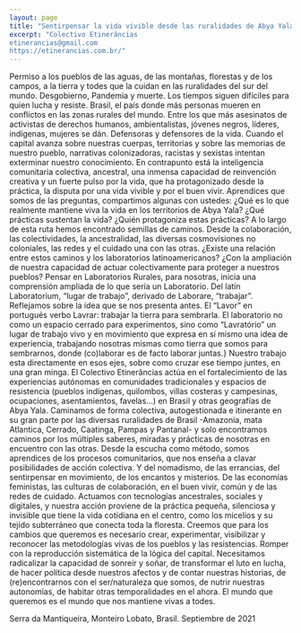 ```yaml
---
layout: page
title: "Sentirpensar la vida vivible desde las ruralidades de Abya Yala"
excerpt: "Colectivo Etinerâncias
etinerancias@gmail.com
https://etinerancias.com.br/"
---
```



Permiso a los pueblos de las aguas, de las montañas, florestas y de los campos, a la tierra y todes que la cuidan en las ruralidades del sur del mundo.
Desgobierno, Pandemia y muerte. Los tiempos siguen difíciles para quien lucha y resiste. Brasil, el país donde más personas mueren en conflictos en las zonas rurales del mundo. Entre los que más asesinatos de activistas de derechos humanos, ambientalistas, jóvenes negros, líderes, indígenas, mujeres se dán. Defensoras y defensores de la vida.
Cuando el capital avanza sobre nuestras cuerpas, territorias y sobre las memorias de nuestro pueblo, narrativas colonizadoras, racistas y sexistas intentan exterminar nuestro conocimiento.
En contrapunto está la inteligencia comunitaria colectiva, ancestral, una inmensa capacidad de reinvención creativa y un fuerte pulso por la vida, que ha protagonizado desde la práctica, la disputa por una vida vivible y por el buen vivir.
Aprendices que somos de las preguntas, compartimos algunas con ustedes: ¿Qué es lo que realmente mantiene viva la vida en los territorios de Abya Yala? ¿Qué prácticas sustentan la vida? ¿Quién protagoniza estas prácticas?
A lo largo de esta ruta hemos encontrado semillas de caminos. Desde la colaboración, las colectividades, la ancestralidad, las diversas cosmovisiones no coloniales, las redes y el cuidado una con las otras.
¿Existe una relación entre estos caminos y los laboratorios latinoamericanos? ¿Con la ampliación de nuestra capacidad de actuar colectivamente para proteger a nuestros pueblos?
Pensar en Laboratorios Rurales, para nosotras, inicia una comprensión ampliada de lo que sería un Laboratorio. Del latín Laboratorium, “lugar de trabajo”, derivado de Laborare, “trabajar”. Reflejamos sobre la idea que se nos presenta antes. El “Lavor” en portugués verbo Lavrar: trabajar la tierra para sembrarla. El laboratorio no como un espacio cerrado para experimentos, sino como “Lavratório” un lugar de trabajo vivo y en movimiento que expresa en sí mismo una idea de experiencia, trabajando nosotras mismas como tierra que somos para sembrarnos, donde (co)laborar es de facto laborar juntas.}
Nuestro trabajo esta directamente en esos ejes, sobre como cruzar ese tiempo juntes, en una gran minga.
El Colectivo Etinerâncias actúa en el fortalecimiento de las experiencias autónomas en comunidades tradicionales y espacios de resistencia (pueblos indígenas, quilombos, villas costeras y campesinas, ocupaciones, asentamientos, favelas...) en Brasil y otras geografías de Abya Yala.
Caminamos de forma colectiva, autogestionada e itinerante en su gran parte por las diversas ruralidades de Brasil -Amazonia, mata Atlantica, Cerrado, Caatinga, Pampas y Pantanal- y solo encontramos caminos por los múltiples saberes, miradas y prácticas de nosotras en encuentro con las otras. Desde la escucha como método, somos aprendices de los procesos comunitarios, que nos enseña a clavar posibilidades de acción colectiva. Y del nomadismo, de las errancias, del sentirpensar en movimiento, de los encantos y misterios. De las economías feministas, las culturas de colaboración, en el buen vivir, común y de las redes de cuidado. 
Actuamos con tecnologías ancestrales, sociales y digitales, y nuestra acción proviene de la práctica pequeña, silenciosa y invisible que tiene la vida cotidiana en el centro, como los micelios y su tejido subterráneo que conecta toda la floresta.
Creemos que para los cambios que queremos es necesario crear, experimentar, visibilizar y reconocer las metodologías vivas de los pueblos y las resistencias. Romper con la reproducción sistemática de la lógica del capital.
Necesitamos radicalizar la capacidad de sonreír y soñar, de transformar el luto en lucha, de hacer política desde nuestros afectos y de contar nuestras historias, de (re)encontrarnos con el ser/naturaleza que somos, de nutrir nuestras autonomías, de habitar otras temporalidades en el ahora. El mundo que queremos es el mundo que nos mantiene vivas a todes. 

Serra da Mantiqueira, Monteiro Lobato, Brasil. 
Septiembre de 2021
